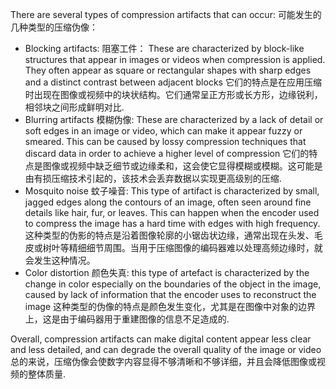 There are several types of compression artifacts that can occur: 可能发生的几种类型的压缩伪像：

-   Blocking artifacts: 阻塞工件： These are characterized by block-like structures that appear in images or videos when compression is applied. They often appear as square or rectangular shapes with sharp edges and a distinct contrast between adjacent blocks 它们的特点是在应用压缩时出现在图像或视频中的块状结构。它们通常呈正方形或长方形，边缘锐利，相邻块之间形成鲜明对比.
-   Blurring artifacts 模糊伪像: These are characterized by a lack of detail or soft edges in an image or video, which can make it appear fuzzy or smeared. This can be caused by lossy compression techniques that discard data in order to achieve a higher level of compression 它们的特点是图像或视频中缺乏细节或边缘柔和，这会使它显得模糊或模糊。这可能是由有损压缩技术引起的，该技术会丢弃数据以实现更高级别的压缩.
-   Mosquito noise 蚊子噪音: This type of artifact is characterized by small, jagged edges along the contours of an image, often seen around fine details like hair, fur, or leaves. This can happen when the encoder used to compress the image has a hard time with edges with high frequency. 这种类型的伪影的特点是沿着图像轮廓的小锯齿状边缘，通常出现在头发、毛皮或树叶等精细细节周围。当用于压缩图像的编码器难以处理高频边缘时，就会发生这种情况。
-   Color distortion 颜色失真: this type of artefact is characterized by the change in color especially on the boundaries of the object in the image, caused by lack of information that the encoder uses to reconstruct the image 这种类型的伪像的特点是颜色发生变化，尤其是在图像中对象的边界上，这是由于编码器用于重建图像的信息不足造成的.

Overall, compression artifacts can make digital content appear less clear and less detailed, and can degrade the overall quality of the image or video 总的来说，压缩伪像会使数字内容显得不够清晰和不够详细，并且会降低图像或视频的整体质量.